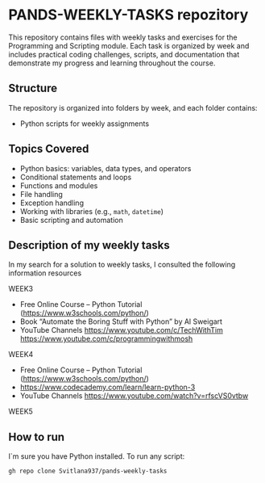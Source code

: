 # PANDS-WEEKLY-TASKS repozitory

This repository contains files with weekly tasks and exercises for the Programming and Scripting module.
Each task is organized by week and includes practical coding challenges, scripts, and documentation that demonstrate my progress and learning throughout the course.

## Structure

The repository is organized into folders by week, and each folder contains:
- Python scripts for weekly assignments

## Topics Covered

- Python basics: variables, data types, and operators
- Conditional statements and loops
- Functions and modules
- File handling
- Exception handling
- Working with libraries (e.g., `math`, `datetime`)
- Basic scripting and automation

## Description of my weekly tasks

In my search for a solution to weekly tasks, I consulted the following information resources

 WEEK3
  - Free Online Course  – Python Tutorial (https://www.w3schools.com/python/)
  - Book                  “Automate the Boring Stuff with Python” by Al Sweigart
  - YouTube Channels      https://www.youtube.com/c/TechWithTim
                          https://www.youtube.com/c/programmingwithmosh
    
WEEK4
  - Free Online Course  – Python Tutorial (https://www.w3schools.com/python/)
  - https://www.codecademy.com/learn/learn-python-3
  - YouTube Channels      https://www.youtube.com/watch?v=rfscVS0vtbw

WEEK5
  
  

## How to run

I`m sure you have Python installed. 
To run any script:
```bash
gh repo clone Svitlana937/pands-weekly-tasks






